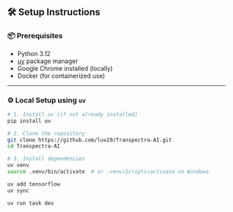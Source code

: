## 🛠️ Setup Instructions

### 📦 Prerequisites

- Python 3.12
- [uv](https://github.com/astral-sh/uv) package manager
- Google Chrome installed (locally)
- Docker (for containerized use)

---

### ⚙️ Local Setup using `uv`

```bash
# 1. Install uv (if not already installed)
pip install uv

# 2. Clone the repository
git clone https://github.com/luv29/Transpectra-AI.git
cd Transpectra-AI

# 3. Install dependencies
uv venv
source .venv/bin/activate  # or .venv\Scripts\activate on Windows

uv add tensorflow
uv sync

uv run task dev 